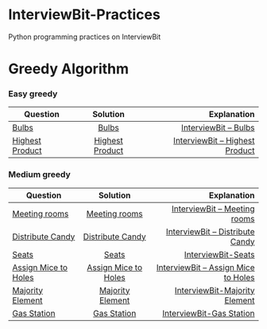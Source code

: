 # InterviewBit-Practices
Python programming practices on InterviewBit

# Greedy Algorithm

### Easy greedy
| Question        | Solution           | Explanation  |
| ------------- |:-------------:| -----:|
|[Bulbs](https://www.interviewbit.com/problems/interview-questions/)|[Bulbs](https://github.com/woodyko3234/InterviewBit-Practices/blob/master/Greedy%20Algorithm/Easy%20greedy/Bulbs.py)|[InterviewBit – Bulbs](https://python5566.wordpress.com/2020/09/03/interviewbit-bulbs/)|
|[Highest Product](https://www.interviewbit.com/problems/highest-product/)|[Highest Product](https://github.com/woodyko3234/InterviewBit-Practices/blob/master/Greedy%20Algorithm/Easy%20greedy/Highest_Product.py)|[InterviewBit – Highest Product](https://python5566.wordpress.com/2020/09/15/interviewbit-highest-product/)|

### Medium greedy
| Question        | Solution           | Explanation  |
| ------------- |:-------------:| -----:|
|[Meeting rooms](https://www.interviewbit.com/problems/meeting-rooms/)|[Meeting rooms](https://github.com/woodyko3234/InterviewBit-Practices/blob/master/Greedy%20Algorithm/Medium%20greedy/Meeting_Rooms.py)|[InterviewBit – Meeting rooms](https://python5566.wordpress.com/2020/09/17/interviewbit-meeting-rooms/)|
|[Distribute Candy](https://www.interviewbit.com/problems/distribute-candy/)|[Distribute Candy](https://github.com/woodyko3234/InterviewBit-Practices/blob/master/Greedy%20Algorithm/Medium%20greedy/Distribute_Candy.py)|[InterviewBit – Distribute Candy](https://python5566.wordpress.com/2020/09/23/interviewbit-distribute-candy/)|
|[Seats](https://www.interviewbit.com/problems/seats/)|[Seats](https://github.com/woodyko3234/InterviewBit-Practices/blob/master/Greedy%20Algorithm/Medium%20greedy/Seats.py)|[InterviewBit-Seats](https://python5566.wordpress.com/2020/09/23/interviewbit-seats/)|
|[Assign Mice to Holes](https://www.interviewbit.com/problems/assign-mice-to-holes/)|[Assign Mice to Holes](https://github.com/woodyko3234/InterviewBit-Practices/blob/master/Greedy%20Algorithm/Medium%20greedy/Assign_Mice_to_Holes.py)|[InterviewBit – Assign Mice to Holes](https://python5566.wordpress.com/2020/09/29/interviewbit-assign-mice-to-holes/)|
|[Majority Element](https://www.interviewbit.com/problems/majority-element/)|[Majority Element](https://github.com/woodyko3234/InterviewBit-Practices/blob/master/Greedy%20Algorithm/Medium%20greedy/Majority_Element.py)|[InterviewBit-Majority Element](https://python5566.wordpress.com/2020/09/29/interviewbit-majority-element/)|
|[Gas Station](https://www.interviewbit.com/problems/gas-station/)|[Gas Station](https://github.com/woodyko3234/InterviewBit-Practices/blob/master/Greedy%20Algorithm/Medium%20greedy/Gas_Station.py)|[InterviewBit-Gas Station](https://python5566.wordpress.com/2020/09/29/interviewbit-gas-station/)|
